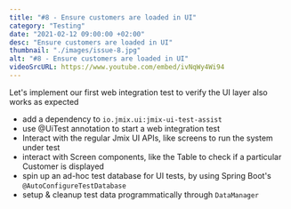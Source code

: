 ```yaml
---
title: "#8 - Ensure customers are loaded in UI"
category: "Testing"
date: "2021-02-12 09:00:00 +02:00"
desc: "Ensure customers are loaded in UI"
thumbnail: "./images/issue-8.jpg"
alt: "#8 - Ensure customers are loaded in UI"
videoSrcURL: https://www.youtube.com/embed/ivNqWy4Wi94
---
```


Let's implement our first web integration test to verify the UI layer also works as expected

* add a dependency to `io.jmix.ui:jmix-ui-test-assist`
* use @UiTest annotation to start a web integration test
* Interact with the regular Jmix UI APIs, like screens to run the system under test
* interact with Screen components, like the Table to check if a particular Customer is displayed
* spin up an ad-hoc test database for UI tests, by using Spring Boot's `@AutoConfigureTestDatabase`
* setup & cleanup test data programmatically through `DataManager`
